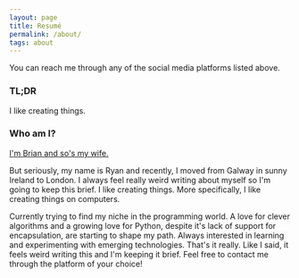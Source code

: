 ```yaml
---
layout: page
title: Resumé
permalink: /about/
tags: about
---
```


You can reach me through any of the social media platforms listed above.

### TL;DR
I like creating things.

### Who am I?
[I'm Brian and so's my wife.](https://www.youtube.com/watch?v=4SYc_flMnMQ)

But seriously, my name is Ryan and recently, I moved from Galway in sunny Ireland to London. I always feel really weird writing about myself so I'm going to keep this brief. I like creating things. More specifically, I like creating things on computers.

Currently trying to find my niche in the programming world. A love for clever algorithms and a growing love for Python, despite it's lack of support for encapsulation, are starting to shape my path. Always interested in learning and experimenting with emerging technologies. That's it really. Like I said, it feels weird writing this and I'm keeping it brief. Feel free to contact me through the platform of your choice!
